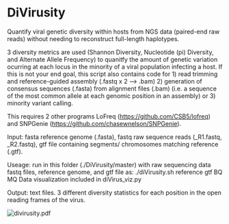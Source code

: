 # DiVirusity
Quantify viral genetic diversity within hosts from NGS data (paired-end raw reads) without needing to reconstruct full-length haplotypes.

3 diversity metrics are used (Shannon Diversity, Nucleotide (pi) Diversity, and Alternate Allele Frequency) to quanitfy the amount of genetic variation ocurring at each locus in the minority of a viral population infecting a host. If this is not your end goal, this script also contains code for 1) read trimming and reference-guided assembly (.fastq x 2 --> .bam) 2) generation of consensus sequences (.fasta) from alignment files (.bam) (i.e. a sequence of the most common allele at each genomic position in an assembly) or 3) minority variant calling.  

This requires 2 other programs LoFreq (https://github.com/CSB5/lofreq) and SNPGenie (https://github.com/chasewnelson/SNPGenie).

Input: fasta reference genome (.fasta), fastq raw sequence reads (_R1.fastq, _R2.fastq), gtf file containing segments/ chromosomes matching reference (.gtf).

Useage: run in this folder (./DiVirusity/master) with raw sequencing data fastq files, reference genome, and gtf file as: ./diVirusity.sh reference gtf BQ MQ
Data visualization included in diVirus_viz.py

Output: text files. 3 different diversity statistics for each position in the open reading frames of the virus. 

![divirusity.pdf](https://github.com/j3551ca/DiVirusity/blob/main/divirusity.png)
